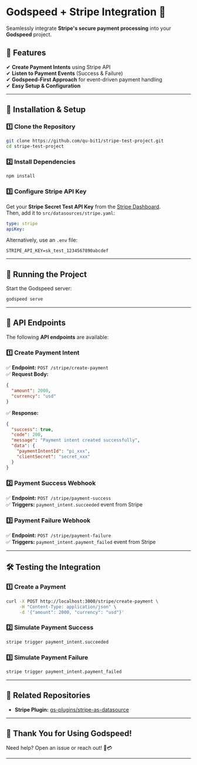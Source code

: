 # **Godspeed + Stripe Integration** 🚀  
Seamlessly integrate **Stripe's secure payment processing** into your **Godspeed** project.

## **📌 Features**
✔ **Create Payment Intents** using Stripe API  
✔ **Listen to Payment Events** (Success & Failure)  
✔ **Godspeed-First Approach** for event-driven payment handling  
✔ **Easy Setup & Configuration**  

---

## **📖 Installation & Setup**
### **1️⃣ Clone the Repository**
```sh
git clone https://github.com/qu-bit1/stripe-test-project.git
cd stripe-test-project
```

### **2️⃣ Install Dependencies**
```sh
npm install
```

### **3️⃣ Configure Stripe API Key**
Get your **Stripe Secret Test API Key** from the [Stripe Dashboard](https://dashboard.stripe.com/apikeys).  
Then, add it to `src/datasources/stripe.yaml`:
```yaml
type: stripe
apiKey: 
```
Alternatively, use an `.env` file:
```env
STRIPE_API_KEY=sk_test_1234567890abcdef
```

---

## **🚀 Running the Project**
Start the Godspeed server:
```sh
godspeed serve
```
---

## **🔧 API Endpoints**
The following **API endpoints** are available:

### **1️⃣ Create Payment Intent**
✅ **Endpoint:** `POST /stripe/create-payment`  
✅ **Request Body:**
```json
{
  "amount": 2000,
  "currency": "usd"
}
```
✅ **Response:**
```json
{
  "success": true,
  "code": 200,
  "message": "Payment intent created successfully",
  "data": {
    "paymentIntentId": "pi_xxx",
    "clientSecret": "secret_xxx"
  }
}
```

### **2️⃣ Payment Success Webhook**
✅ **Endpoint:** `POST /stripe/payment-success`  
✅ **Triggers:** `payment_intent.succeeded` event from Stripe  

### **3️⃣ Payment Failure Webhook**
✅ **Endpoint:** `POST /stripe/payment-failure`  
✅ **Triggers:** `payment_intent.payment_failed` event from Stripe  

---

## **🛠 Testing the Integration**
### **1️⃣ Create a Payment**
```sh
curl -X POST http://localhost:3000/stripe/create-payment \
     -H "Content-Type: application/json" \
     -d '{"amount": 2000, "currency": "usd"}'
```

### **2️⃣ Simulate Payment Success**
```sh
stripe trigger payment_intent.succeeded
```

### **3️⃣ Simulate Payment Failure**
```sh
stripe trigger payment_intent.payment_failed
```

---

## **🔗 Related Repositories**
- **Stripe Plugin:** [gs-plugins/stripe-as-datasource](https://github.com/qu-bit1/gs-plugins/tree/stripe-as-datasource-qu-bit1/plugins/stripe-as-datasource)

---

## **🙌 Thank You for Using Godspeed!**  
Need help? Open an issue or reach out! 🚀💳  

---
